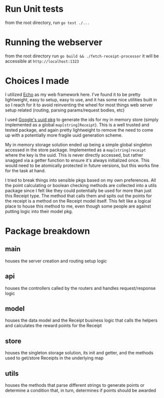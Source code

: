 # Run Unit tests
from the root directory, run `go test ./...`

# Running the webserver
from the root directory run `go build && ./fetch-receipt-processor`
it will be accessible at `http://localhost:1323`

# Choices I made
I utilized [Echo](https://echo.labstack.com/) as my web framework here. I've
found it to be pretty lightweight, easy to setup, easy to use, and it has some
nice utilities built in so I reach for it to avoid reinventing the wheel for
most things web server setup related (routing, parsing params/request bodies, etc)

I used [Google's uuid pkg](https://github.com/google/uuid) to generate the ids
for my in memory store (simply implemented as a global `map[string]Receipt`). This
is a well trusted and tested package, and again pretty lightweight to remove the
need to come up with a potentially more fragile uuid generation scheme.

My in memory storage solution ended up being a simple global singleton accessed
in the store package. Implemented as a `map[string]receipt` where the key is the uuid.
This is never directly accessed, but rather snagged via a getter function to ensure
it's always initialized once. This would need to be atomically protected in future
versions, but this works fine for the task at hand.

I tried to break things into sensible pkgs based on my own preferences. All the
point calculating or boolean checking methods are collected into a utils package
since I felt like they could potentially be used for more than just this Receipt
type. The method that calls them and spits out the points for the receipt is a
method on the Receipt model itself. This felt like a logical place to house this
method to me, even though some people are against putting logic into their model
pkg.

# Package breakdown

## main
houses the server creation and routing setup logic

## api
houses the controllers called by the routers and handles request/response logic

## model 
houses the data model and the Receipt business logic that calls the helpers and 
calculates the reward points for the Receipt

## store 
houses the singleton storage solution, its init and getter, and the methods used
to get/store Receipts in the underlying map

## utils
houses the methods that parse different strings to generate points or determine 
a condition that, in turn, determines if points should be awarded
